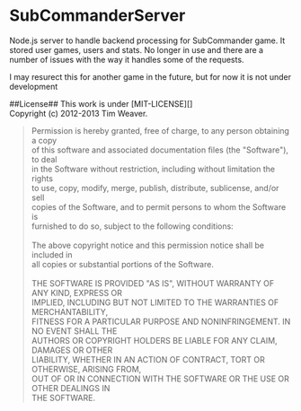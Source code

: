 SubCommanderServer
==================
Node.js server to handle backend processing for SubCommander game. It stored user games, users and stats. No longer in use and
there are a number of issues with the way it handles some of the requests.

I may resurect this for another game in the future, but for now it is not under development

##License##
This work is under [MIT-LICENSE][]<br/>
Copyright (c) 2012-2013 Tim Weaver.

> Permission is hereby granted, free of charge, to any person obtaining a copy<br/>
> of this software and associated documentation files (the "Software"), to deal<br/>
> in the Software without restriction, including without limitation the rights<br/>
> to use, copy, modify, merge, publish, distribute, sublicense, and/or sell<br/>
> copies of the Software, and to permit persons to whom the Software is<br/>
> furnished to do so, subject to the following conditions:<br/>
><br/>
> The above copyright notice and this permission notice shall be included in<br/>
> all copies or substantial portions of the Software.<br/>
><br/>
> THE SOFTWARE IS PROVIDED "AS IS", WITHOUT WARRANTY OF ANY KIND, EXPRESS OR<br/>
> IMPLIED, INCLUDING BUT NOT LIMITED TO THE WARRANTIES OF MERCHANTABILITY,<br/>
> FITNESS FOR A PARTICULAR PURPOSE AND NONINFRINGEMENT.  IN NO EVENT SHALL THE<br/>
> AUTHORS OR COPYRIGHT HOLDERS BE LIABLE FOR ANY CLAIM, DAMAGES OR OTHER<br/>
> LIABILITY, WHETHER IN AN ACTION OF CONTRACT, TORT OR OTHERWISE, ARISING FROM,<br/>
> OUT OF OR IN CONNECTION WITH THE SOFTWARE OR THE USE OR OTHER DEALINGS IN<br/>
> THE SOFTWARE.


 
